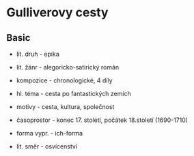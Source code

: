 # Gulliverovy cesty

## Basic

- lit. druh - epika
- lit. žánr - alegoricko-satirický román
- kompozice - chronologické, 4 díly
- hl. téma - cesta po fantastických zemích
- motivy - cesta, kultura, společnost
- časoprostor - konec 17. století, počátek 18.století (1690-1710)
- forma vypr. - ich-forma

- lit. směr - osvícenství